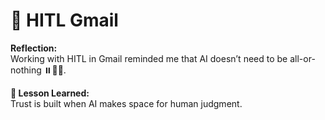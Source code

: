 # 📧 HITL Gmail

**Reflection:**  
Working with HITL in Gmail reminded me that AI doesn’t need to be all-or-nothing ⏸️👩‍💻.

**💭 Lesson Learned:**  
Trust is built when AI makes space for human judgment.
